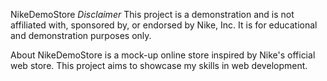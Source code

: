 NikeDemoStore
*Disclaimer*
This project is a demonstration and is not affiliated with, sponsored by, or endorsed by Nike, Inc. It is for educational and demonstration purposes only.

About
NikeDemoStore is a mock-up online store inspired by Nike's official web store. This project aims to showcase my skills in web development.
